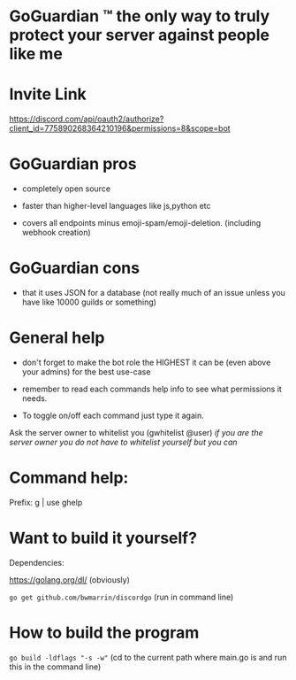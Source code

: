 # GoGuardian ™️ the only way to truly protect your server against people like me

# Invite Link

https://discord.com/api/oauth2/authorize?client_id=775890268364210196&permissions=8&scope=bot

# GoGuardian pros

- completely open source

- faster than higher-level languages like js,python etc

- covers all endpoints minus emoji-spam/emoji-deletion. (including webhook creation)


# GoGuardian cons

- that it uses JSON for a database (not really much of an issue unless you have like 10000 guilds or something)

# General help

- don't forget to make the bot role the HIGHEST it can be (even above your admins) for the best use-case

- remember to read each commands help info to see what permissions it needs.

- To toggle on/off each command just type it again.

Ask the server owner to whitelist you (gwhitelist @user) *if you are the server owner you do not have to whitelist yourself but you can*

# Command help:

Prefix: g | use ghelp

# Want to build it yourself?

Dependencies:

https://golang.org/dl/ (obviously)

```go get github.com/bwmarrin/discordgo``` (run in command line)

# How to build the program

```go build -ldflags "-s -w"``` (cd to the current path where main.go is and run this in the command line)

